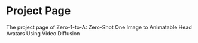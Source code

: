 # Project Page

The project page of Zero-1-to-A: Zero-Shot One Image to Animatable Head Avatars Using Video Diffusion